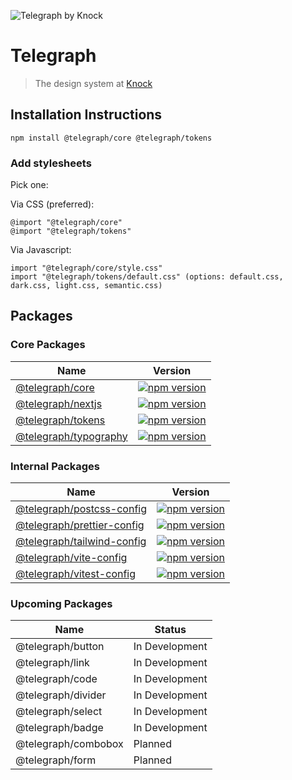 ![Telegraph by Knock](https://github.com/knocklabs/telegraph/assets/29106675/9b5022e3-b02c-4582-ba57-3d6171e45e44)

# Telegraph
> The design system at [Knock](https://knock.app)

## Installation Instructions

```
npm install @telegraph/core @telegraph/tokens
```

### Add stylesheets
Pick one:

Via CSS (preferred):
```
@import "@telegraph/core"
@import "@telegraph/tokens"
```

Via Javascript:
```
import "@telegraph/core/style.css"
import "@telegraph/tokens/default.css" (options: default.css, dark.css, light.css, semantic.css)
```

## Packages

### Core Packages

| Name | Version |
| ---- | ------- |
| [@telegraph/core](https://github.com/knocklabs/telegraph/tree/main/packages/core) | [![npm version](https://img.shields.io/npm/v/@telegraph/core.svg)](https://www.npmjs.com/package/@telegraph/core) |
| [@telegraph/nextjs](https://github.com/knocklabs/telegraph/tree/main/packages/nextjs) | [![npm version](https://img.shields.io/npm/v/@telegraph/nextjs.svg)](https://www.npmjs.com/package/@telegraph/nextjs) |
| [@telegraph/tokens](https://github.com/knocklabs/telegraph/tree/main/packages/tokens) | [![npm version](https://img.shields.io/npm/v/@telegraph/tokens.svg)](https://www.npmjs.com/package/@telegraph/tokens) |
| [@telegraph/typography](https://github.com/knocklabs/telegraph/tree/main/packages/typography) | [![npm version](https://img.shields.io/npm/v/@telegraph/typography.svg)](https://www.npmjs.com/package/@telegraph/typography) |

### Internal Packages

| Name | Version |
| ---- | ------- |
| [@telegraph/postcss-config](https://github.com/knocklabs/telegraph/tree/main/packages/postcss-config) | [![npm version](https://img.shields.io/npm/v/@telegraph/postcss-config.svg)](https://www.npmjs.com/package/@telegraph/postcss-config) |
| [@telegraph/prettier-config](https://github.com/knocklabs/telegraph/tree/main/packages/prettier-config) | [![npm version](https://img.shields.io/npm/v/@telegraph/prettier-config.svg)](https://www.npmjs.com/package/@telegraph/prettier-config) |
| [@telegraph/tailwind-config](https://github.com/knocklabs/telegraph/tree/main/packages/tailwind-config) | [![npm version](https://img.shields.io/npm/v/@telegraph/tailwind-config.svg)](https://www.npmjs.com/package/@telegraph/tailwind-config) |
| [@telegraph/vite-config](https://github.com/knocklabs/telegraph/tree/main/packages/vite-config) | [![npm version](https://img.shields.io/npm/v/@telegraph/vite-config.svg)](https://www.npmjs.com/package/@telegraph/vite-config) |
| [@telegraph/vitest-config](https://github.com/knocklabs/telegraph/tree/main/packages/vitest-config) | [![npm version](https://img.shields.io/npm/v/@telegraph/vitest-config.svg)](https://www.npmjs.com/package/@telegraph/vitest-config) |


### Upcoming Packages

| Name | Status |
| ---- | ------- |
| @telegraph/button | In Development |
| @telegraph/link | In Development |
| @telegraph/code | In Development |
| @telegraph/divider | In Development |
| @telegraph/select | In Development |
| @telegraph/badge | In Development |
| @telegraph/combobox | Planned |
| @telegraph/form | Planned |
